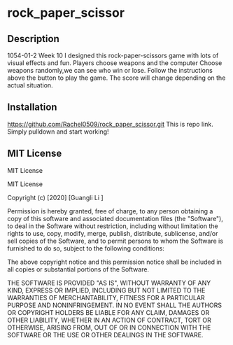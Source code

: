 # rock_paper_scissor
[](images/paper.png)
[](images/rock.png)
[](images/scissors.png)
## Description
1054-01-2 Week 10
I designed this rock-paper-scissors game with lots of visual effects and fun. Players choose weapons and the computer Choose weapons randomly,we can see who win or lose. Follow the instructions above the button to play the game. The score will change depending on the actual situation.

## Installation
https://github.com/Rachel0509/rock_paper_scissor.git
This is repo link. Simply pulldown and start working!

## MIT License
MIT License

MIT License

Copyright (c) [2020] [Guangli Li ]

Permission is hereby granted, free of charge, to any person obtaining a copy
of this software and associated documentation files (the "Software"), to deal
in the Software without restriction, including without limitation the rights
to use, copy, modify, merge, publish, distribute, sublicense, and/or sell
copies of the Software, and to permit persons to whom the Software is
furnished to do so, subject to the following conditions:

The above copyright notice and this permission notice shall be included in all
copies or substantial portions of the Software.

THE SOFTWARE IS PROVIDED "AS IS", WITHOUT WARRANTY OF ANY KIND, EXPRESS OR
IMPLIED, INCLUDING BUT NOT LIMITED TO THE WARRANTIES OF MERCHANTABILITY,
FITNESS FOR A PARTICULAR PURPOSE AND NONINFRINGEMENT. IN NO EVENT SHALL THE
AUTHORS OR COPYRIGHT HOLDERS BE LIABLE FOR ANY CLAIM, DAMAGES OR OTHER
LIABILITY,  WHETHER IN AN ACTION OF CONTRACT, TORT OR OTHERWISE, ARISING FROM,
OUT OF OR IN CONNECTION WITH THE SOFTWARE OR THE USE OR OTHER DEALINGS IN THE
SOFTWARE.

